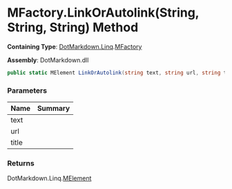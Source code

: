 # MFactory\.LinkOrAutolink\(String, String, String\) Method

**Containing Type**: [DotMarkdown.Linq](../../README.md)\.[MFactory](../README.md)

**Assembly**: DotMarkdown\.dll

```csharp
public static MElement LinkOrAutolink(string text, string url, string title = null)
```

### Parameters

| Name | Summary |
| ---- | ------- |
| text | |
| url | |
| title | |

### Returns

DotMarkdown\.Linq\.[MElement](../../MElement/README.md)

